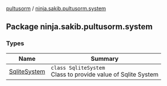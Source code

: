 [pultusorm](../index.md) / [ninja.sakib.pultusorm.system](.)

## Package ninja.sakib.pultusorm.system

### Types

| Name | Summary |
|---|---|
| [SqliteSystem](-sqlite-system/index.md) | `class SqliteSystem`<br>Class to provide value of Sqlite System |
